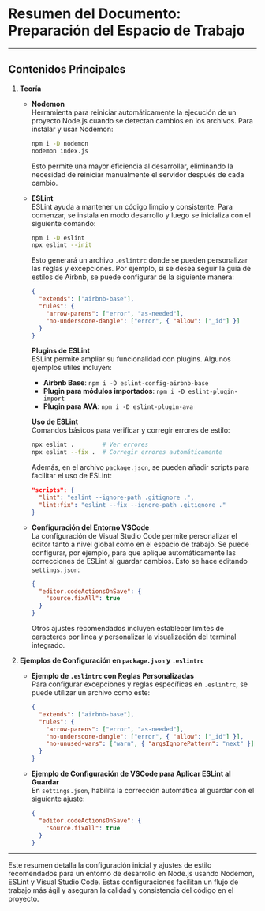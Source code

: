 # Resumen del Documento: Preparación del Espacio de Trabajo

---

## Contenidos Principales

1. **Teoría**
   - **Nodemon**  
     Herramienta para reiniciar automáticamente la ejecución de un proyecto Node.js cuando se detectan cambios en los archivos. Para instalar y usar Nodemon:

     ```bash
     npm i -D nodemon
     nodemon index.js
     ```

     Esto permite una mayor eficiencia al desarrollar, eliminando la necesidad de reiniciar manualmente el servidor después de cada cambio.

   - **ESLint**  
     ESLint ayuda a mantener un código limpio y consistente. Para comenzar, se instala en modo desarrollo y luego se inicializa con el siguiente comando:

     ```bash
     npm i -D eslint
     npx eslint --init
     ```

     Esto generará un archivo `.eslintrc` donde se pueden personalizar las reglas y excepciones. Por ejemplo, si se desea seguir la guía de estilos de Airbnb, se puede configurar de la siguiente manera:

     ```json
     {
       "extends": ["airbnb-base"],
       "rules": {
         "arrow-parens": ["error", "as-needed"],
         "no-underscore-dangle": ["error", { "allow": ["_id"] }]
       }
     }
     ```

     **Plugins de ESLint**  
     ESLint permite ampliar su funcionalidad con plugins. Algunos ejemplos útiles incluyen:
     - **Airbnb Base**: `npm i -D eslint-config-airbnb-base`
     - **Plugin para módulos importados**: `npm i -D eslint-plugin-import`
     - **Plugin para AVA**: `npm i -D eslint-plugin-ava`

     **Uso de ESLint**  
     Comandos básicos para verificar y corregir errores de estilo:

     ```bash
     npx eslint .        # Ver errores
     npx eslint --fix .  # Corregir errores automáticamente
     ```

     Además, en el archivo `package.json`, se pueden añadir scripts para facilitar el uso de ESLint:

     ```json
     "scripts": {
       "lint": "eslint --ignore-path .gitignore .",
       "lint:fix": "eslint --fix --ignore-path .gitignore ."
     }
     ```

   - **Configuración del Entorno VSCode**  
     La configuración de Visual Studio Code permite personalizar el editor tanto a nivel global como en el espacio de trabajo. Se puede configurar, por ejemplo, para que aplique automáticamente las correcciones de ESLint al guardar cambios. Esto se hace editando `settings.json`:

     ```json
     {
       "editor.codeActionsOnSave": {
         "source.fixAll": true
       }
     }
     ```

     Otros ajustes recomendados incluyen establecer límites de caracteres por línea y personalizar la visualización del terminal integrado.

2. **Ejemplos de Configuración en `package.json` y `.eslintrc`**
   - **Ejemplo de `.eslintrc` con Reglas Personalizadas**  
     Para configurar excepciones y reglas específicas en `.eslintrc`, se puede utilizar un archivo como este:

     ```json
     {
       "extends": ["airbnb-base"],
       "rules": {
         "arrow-parens": ["error", "as-needed"],
         "no-underscore-dangle": ["error", { "allow": ["_id"] }],
         "no-unused-vars": ["warn", { "argsIgnorePattern": "next" }]
       }
     }
     ```

   - **Ejemplo de Configuración de VSCode para Aplicar ESLint al Guardar**  
     En `settings.json`, habilita la corrección automática al guardar con el siguiente ajuste:

     ```json
     {
       "editor.codeActionsOnSave": {
         "source.fixAll": true
       }
     }
     ```

---

Este resumen detalla la configuración inicial y ajustes de estilo recomendados para un entorno de desarrollo en Node.js usando Nodemon, ESLint y Visual Studio Code. Estas configuraciones facilitan un flujo de trabajo más ágil y aseguran la calidad y consistencia del código en el proyecto.
